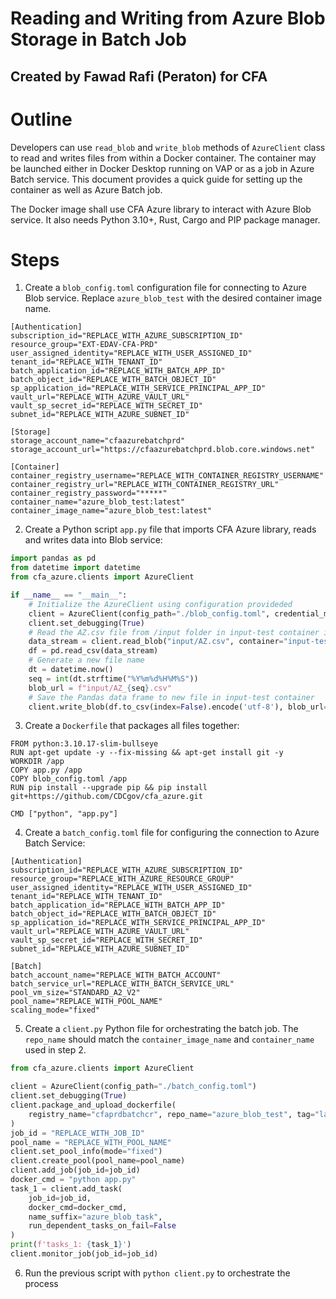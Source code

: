 # Reading and Writing from Azure Blob Storage in Batch Job
## Created by Fawad Rafi (Peraton) for CFA

# Outline
Developers can use `read_blob` and `write_blob` methods of `AzureClient` class to read and writes files from within a Docker container. The container may be launched either in Docker Desktop running on VAP or as a job in Azure Batch service. This document provides a quick guide for setting up the container as well as Azure Batch job.

The Docker image shall use CFA Azure library to interact with Azure Blob service. It also needs Python 3.10+, Rust, Cargo and PIP package manager.

# Steps
1. Create a `blob_config.toml` configuration file for connecting to Azure Blob service. Replace `azure_blob_test` with the desired container image name.
  ```text
  [Authentication]
  subscription_id="REPLACE_WITH_AZURE_SUBSCRIPTION_ID"
  resource_group="EXT-EDAV-CFA-PRD"
  user_assigned_identity="REPLACE_WITH_USER_ASSIGNED_ID"
  tenant_id="REPLACE_WITH_TENANT_ID"
  batch_application_id="REPLACE_WITH_BATCH_APP_ID"
  batch_object_id="REPLACE_WITH_BATCH_OBJECT_ID"
  sp_application_id="REPLACE_WITH_SERVICE_PRINCIPAL_APP_ID"
  vault_url="REPLACE_WITH_AZURE_VAULT_URL"
  vault_sp_secret_id="REPLACE_WITH_SECRET_ID"
  subnet_id="REPLACE_WITH_AZURE_SUBNET_ID"

  [Storage]
  storage_account_name="cfaazurebatchprd"
  storage_account_url="https://cfaazurebatchprd.blob.core.windows.net"

  [Container]
  container_registry_username="REPLACE_WITH_CONTAINER_REGISTRY_USERNAME"
  container_registry_url="REPLACE_WITH_CONTAINER_REGISTRY_URL"
  container_registry_password="*****"
  container_name="azure_blob_test:latest"
  container_image_name="azure_blob_test:latest"
  ```

2. Create a Python script `app.py` file that imports CFA Azure library, reads and writes data into Blob service:
  ```python
  import pandas as pd
  from datetime import datetime
  from cfa_azure.clients import AzureClient

  if __name__ == "__main__":
      # Initialize the AzureClient using configuration provideded
      client = AzureClient(config_path="./blob_config.toml", credential_method='sp')
      client.set_debugging(True)
      # Read the AZ.csv file from /input folder in input-test container into a Pandas dataframe
      data_stream = client.read_blob("input/AZ.csv", container="input-test")
      df = pd.read_csv(data_stream)
      # Generate a new file name
      dt = datetime.now()
      seq = int(dt.strftime("%Y%m%d%H%M%S"))
      blob_url = f"input/AZ_{seq}.csv"
      # Save the Pandas data frame to new file in input-test container
      client.write_blob(df.to_csv(index=False).encode('utf-8'), blob_url=blob_url, container='input-test')
  ```

3. Create a `Dockerfile` that packages all files together:
  ```text
  FROM python:3.10.17-slim-bullseye
  RUN apt-get update -y --fix-missing && apt-get install git -y
  WORKDIR /app
  COPY app.py /app
  COPY blob_config.toml /app
  RUN pip install --upgrade pip && pip install git+https://github.com/CDCgov/cfa_azure.git

  CMD ["python", "app.py"]
  ```

4. Create a `batch_config.toml` file for configuring the connection to Azure Batch Service:
  ```text
  [Authentication]
  subscription_id="REPLACE_WITH_AZURE_SUBSCRIPTION_ID"
  resource_group="REPLACE_WITH_AZURE_RESOURCE_GROUP"
  user_assigned_identity="REPLACE_WITH_USER_ASSIGNED_ID"
  tenant_id="REPLACE_WITH_TENANT_ID"
  batch_application_id="REPLACE_WITH_BATCH_APP_ID"
  batch_object_id="REPLACE_WITH_BATCH_OBJECT_ID"
  sp_application_id="REPLACE_WITH_SERVICE_PRINCIPAL_APP_ID"
  vault_url="REPLACE_WITH_AZURE_VAULT_URL"
  vault_sp_secret_id="REPLACE_WITH_SECRET_ID"
  subnet_id="REPLACE_WITH_AZURE_SUBNET_ID"

  [Batch]
  batch_account_name="REPLACE_WITH_BATCH_ACCOUNT"
  batch_service_url="REPLACE_WITH_BATCH_SERVICE_URL"
  pool_vm_size="STANDARD_A2_V2"
  pool_name="REPLACE_WITH_POOL_NAME"
  scaling_mode="fixed"
  ```

5. Create a `client.py` Python file for orchestrating the batch job. The `repo_name` should match the `container_image_name` and `container_name` used in step 2.
  ```python
  from cfa_azure.clients import AzureClient

  client = AzureClient(config_path="./batch_config.toml")
  client.set_debugging(True)
  client.package_and_upload_dockerfile(
      registry_name="cfaprdbatchcr", repo_name="azure_blob_test", tag="latest"
  )
  job_id = "REPLACE_WITH_JOB_ID"
  pool_name = "REPLACE_WITH_POOL_NAME"
  client.set_pool_info(mode="fixed")
  client.create_pool(pool_name=pool_name)
  client.add_job(job_id=job_id)
  docker_cmd = "python app.py"
  task_1 = client.add_task(
      job_id=job_id,
      docker_cmd=docker_cmd,
      name_suffix="azure_blob_task",
      run_dependent_tasks_on_fail=False
  )
  print(f'tasks_1: {task_1}')
  client.monitor_job(job_id=job_id)
  ```

6. Run the previous script with `python client.py` to orchestrate the process
